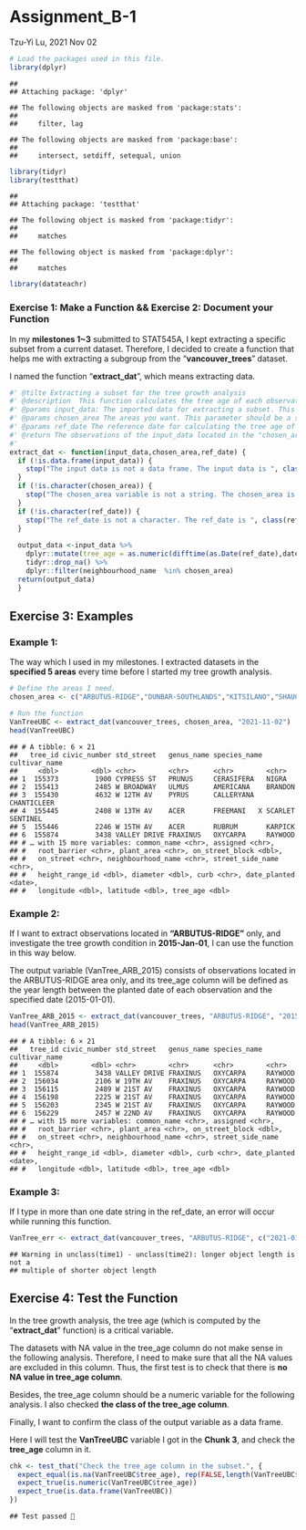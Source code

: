 Assignment\_B-1
================
Tzu-Yi Lu,
2021 Nov 02

``` r
# Load the packages used in this file.
library(dplyr)
```

    ## 
    ## Attaching package: 'dplyr'

    ## The following objects are masked from 'package:stats':
    ## 
    ##     filter, lag

    ## The following objects are masked from 'package:base':
    ## 
    ##     intersect, setdiff, setequal, union

``` r
library(tidyr)
library(testthat)
```

    ## 
    ## Attaching package: 'testthat'

    ## The following object is masked from 'package:tidyr':
    ## 
    ##     matches

    ## The following object is masked from 'package:dplyr':
    ## 
    ##     matches

``` r
library(datateachr)
```

### Exercise 1: Make a Function && Exercise 2: Document your Function

In my **milestones 1\~3** submitted to STAT545A, I kept extracting a
specific subset from a current dataset. Therefore, I decided to create a
function that helps me with extracting a subgroup from the
“**vancouver\_trees**” dataset.

I named the function “**extract\_dat**”, which means extracting data.

``` r
#' @tilte Extracting a subset for the tree growth analysis
#' @description  This function calculates the tree age of each observation in the input and then extracts a subset from it according to the specified area(s).
#' @params input_data: The imported data for extracting a subset. This parameter should be a data frame.
#' @params chosen_area The areas you want. This parameter should be a string.
#' @params ref_date The reference date for calculating the tree age of each observation. This parameter should be a string. 
#' @return The observations of the input_data located in the "chosen_area". The output will be a data frame.
#' 
extract_dat <- function(input_data,chosen_area,ref_date) {
  if (!is.data.frame(input_data)) {
    stop("The input data is not a data frame. The input data is ", class(input_data))
  }
  if (!is.character(chosen_area)) {
    stop("The chosen_area variable is not a string. The chosen_area is ", class(chosen_area))
  }
  if (!is.character(ref_date)) {
    stop("The ref_date is not a character. The ref_date is ", class(ref_date))
  }
  
  output_data <-input_data %>%
    dplyr::mutate(tree_age = as.numeric(difftime(as.Date(ref_date),date_planted))/365) %>%
    tidyr::drop_na() %>%
    dplyr::filter(neighbourhood_name  %in% chosen_area)
  return(output_data)
  }
```

## Exercise 3: Examples

### Example 1:

The way which I used in my milestones. I extracted datasets in the
**specified 5 areas** every time before I started my tree growth
analysis.

``` r
# Define the areas I need.
chosen_area <- c("ARBUTUS-RIDGE","DUNBAR-SOUTHLANDS","KITSILANO","SHAUGHNESSY","WEST POINT GREY")

# Run the function
VanTreeUBC <- extract_dat(vancouver_trees, chosen_area, "2021-11-02")
head(VanTreeUBC)
```

    ## # A tibble: 6 × 21
    ##   tree_id civic_number std_street   genus_name species_name cultivar_name   
    ##     <dbl>        <dbl> <chr>        <chr>      <chr>        <chr>           
    ## 1  155373         1900 CYPRESS ST   PRUNUS     CERASIFERA   NIGRA           
    ## 2  155413         2485 W BROADWAY   ULMUS      AMERICANA    BRANDON         
    ## 3  155430         4632 W 12TH AV    PYRUS      CALLERYANA   CHANTICLEER     
    ## 4  155445         2408 W 13TH AV    ACER       FREEMANI   X SCARLET SENTINEL
    ## 5  155446         2246 W 15TH AV    ACER       RUBRUM       KARPICK         
    ## 6  155874         3438 VALLEY DRIVE FRAXINUS   OXYCARPA     RAYWOOD         
    ## # … with 15 more variables: common_name <chr>, assigned <chr>,
    ## #   root_barrier <chr>, plant_area <chr>, on_street_block <dbl>,
    ## #   on_street <chr>, neighbourhood_name <chr>, street_side_name <chr>,
    ## #   height_range_id <dbl>, diameter <dbl>, curb <chr>, date_planted <date>,
    ## #   longitude <dbl>, latitude <dbl>, tree_age <dbl>

### Example 2:

If I want to extract observations located in **“ARBUTUS-RIDGE”** only,
and investigate the tree growth condition in **2015-Jan-01**, I can use
the function in this way below.

The output variable (VanTree\_ARB\_2015) consists of observations
located in the ARBUTUS-RIDGE area only, and its tree\_age column will be
defined as the year length between the planted date of each observation
and the specified date (2015-01-01).

``` r
VanTree_ARB_2015 <- extract_dat(vancouver_trees, "ARBUTUS-RIDGE", "2015-01-01")
head(VanTree_ARB_2015)
```

    ## # A tibble: 6 × 21
    ##   tree_id civic_number std_street   genus_name species_name cultivar_name
    ##     <dbl>        <dbl> <chr>        <chr>      <chr>        <chr>        
    ## 1  155874         3438 VALLEY DRIVE FRAXINUS   OXYCARPA     RAYWOOD      
    ## 2  156034         2106 W 19TH AV    FRAXINUS   OXYCARPA     RAYWOOD      
    ## 3  156115         2489 W 21ST AV    FRAXINUS   OXYCARPA     RAYWOOD      
    ## 4  156198         2225 W 21ST AV    FRAXINUS   OXYCARPA     RAYWOOD      
    ## 5  156203         2345 W 21ST AV    FRAXINUS   OXYCARPA     RAYWOOD      
    ## 6  156229         2457 W 22ND AV    FRAXINUS   OXYCARPA     RAYWOOD      
    ## # … with 15 more variables: common_name <chr>, assigned <chr>,
    ## #   root_barrier <chr>, plant_area <chr>, on_street_block <dbl>,
    ## #   on_street <chr>, neighbourhood_name <chr>, street_side_name <chr>,
    ## #   height_range_id <dbl>, diameter <dbl>, curb <chr>, date_planted <date>,
    ## #   longitude <dbl>, latitude <dbl>, tree_age <dbl>

### Example 3:

If I type in more than one date string in the ref\_date, an error will
occur while running this function.

``` r
VanTree_err <- extract_dat(vancouver_trees, "ARBUTUS-RIDGE", c("2021-01-01","2021-11-02"))
```

    ## Warning in unclass(time1) - unclass(time2): longer object length is not a
    ## multiple of shorter object length

## Exercise 4: Test the Function

In the tree growth analysis, the tree age (which is computed by the
“**extract\_dat**” function) is a critical variable.

The datasets with NA value in the tree\_age column do not make sense in
the following analysis. Therefore, I need to make sure that all the NA
values are excluded in this column. Thus, the first test is to check
that there is **no NA value in tree\_age column**.

Besides, the tree\_age column should be a numeric variable for the
following analysis. I also checked **the class of the tree\_age
column**.

Finally, I want to confirm the class of the output variable as a data
frame.

Here I will test the **VanTreeUBC** variable I got in the **Chunk 3**,
and check the **tree\_age** column in it.

``` r
chk <- test_that("Check the tree_age column in the subset.", {
  expect_equal(is.na(VanTreeUBC$tree_age), rep(FALSE,length(VanTreeUBC$tree_age)))
  expect_true(is.numeric(VanTreeUBC$tree_age))
  expect_true(is.data.frame(VanTreeUBC))
})
```

    ## Test passed 🌈
